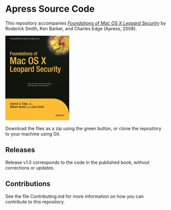 # Apress Source Code

This repository accompanies [*Foundations of Mac OS X Leopard Security*](http://www.apress.com/9781590599891) by Roderick Smith, Ken Barker, and Charles Edge (Apress, 2008).

[comment]: #cover
![Cover image](9781590599891.jpg)

Download the files as a zip using the green button, or clone the repository to your machine using Git.

## Releases

Release v1.0 corresponds to the code in the published book, without corrections or updates.

## Contributions

See the file Contributing.md for more information on how you can contribute to this repository.
